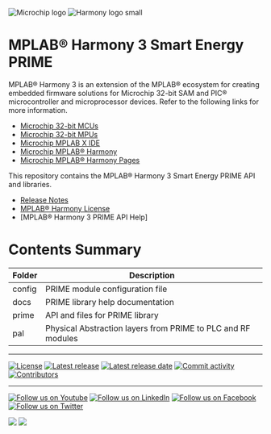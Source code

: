 ﻿![Microchip logo](https://raw.githubusercontent.com/wiki/Microchip-MPLAB-Harmony/Microchip-MPLAB-Harmony.github.io/images/microchip_logo.png)
![Harmony logo small](https://raw.githubusercontent.com/wiki/Microchip-MPLAB-Harmony/Microchip-MPLAB-Harmony.github.io/images/microchip_mplab_harmony_logo_small.png)

# MPLAB® Harmony 3 Smart Energy PRIME

MPLAB® Harmony 3 is an extension of the MPLAB® ecosystem for creating embedded firmware solutions for Microchip 32-bit SAM and PIC® microcontroller and microprocessor devices.  Refer to the following links for more information.

- [Microchip 32-bit MCUs](https://www.microchip.com/design-centers/32-bit)
- [Microchip 32-bit MPUs](https://www.microchip.com/design-centers/32-bit-mpus)
- [Microchip MPLAB X IDE](https://www.microchip.com/mplab/mplab-x-ide)
- [Microchip MPLAB® Harmony](https://www.microchip.com/mplab/mplab-harmony)
- [Microchip MPLAB® Harmony Pages](https://microchip-mplab-harmony.github.io/)

This repository contains the MPLAB® Harmony 3 Smart Energy PRIME API and libraries. 

- [Release Notes](./release_notes.md)
- [MPLAB® Harmony License](Microchip_SLA001.md)
- [MPLAB® Harmony 3 PRIME API Help]

# Contents Summary

| Folder     | Description                                               |
| ---        | ---                                                       |
| config     | PRIME module configuration file                           |
| docs       | PRIME library help documentation                          |
| prime      | API and files for PRIME library                           |
| pal        | Physical Abstraction layers from PRIME to PLC and RF modules |

____

[![License](https://img.shields.io/badge/license-Harmony%20license-orange.svg)](https://github.com/Microchip-MPLAB-Harmony/smartenergy_prime/blob/master/Microchip_SLA001.md)
[![Latest release](https://img.shields.io/github/release/Microchip-MPLAB-Harmony/smartenergy_prime.svg)](https://github.com/Microchip-MPLAB-Harmony/smartenergy_prime/releases/latest)
[![Latest release date](https://img.shields.io/github/release-date/Microchip-MPLAB-Harmony/smartenergy_prime.svg)](https://github.com/Microchip-MPLAB-Harmony/smartenergy_prime/releases/latest)
[![Commit activity](https://img.shields.io/github/commit-activity/y/Microchip-MPLAB-Harmony/smartenergy_prime.svg)](https://github.com/Microchip-MPLAB-Harmony/smartenergy_prime/graphs/commit-activity)
[![Contributors](https://img.shields.io/github/contributors-anon/Microchip-MPLAB-Harmony/smartenergy_prime.svg)]()

____

[![Follow us on Youtube](https://img.shields.io/badge/Youtube-Follow%20us%20on%20Youtube-red.svg)](https://www.youtube.com/user/MicrochipTechnology)
[![Follow us on LinkedIn](https://img.shields.io/badge/LinkedIn-Follow%20us%20on%20LinkedIn-blue.svg)](https://www.linkedin.com/company/microchip-technology)
[![Follow us on Facebook](https://img.shields.io/badge/Facebook-Follow%20us%20on%20Facebook-blue.svg)](https://www.facebook.com/microchiptechnology/)
[![Follow us on Twitter](https://img.shields.io/twitter/follow/MicrochipTech.svg?style=social)](https://twitter.com/MicrochipTech)

[![](https://img.shields.io/github/stars/Microchip-MPLAB-Harmony/smartenergy_prime.svg?style=social)]()
[![](https://img.shields.io/github/watchers/Microchip-MPLAB-Harmony/smartenergy_prime.svg?style=social)]()


